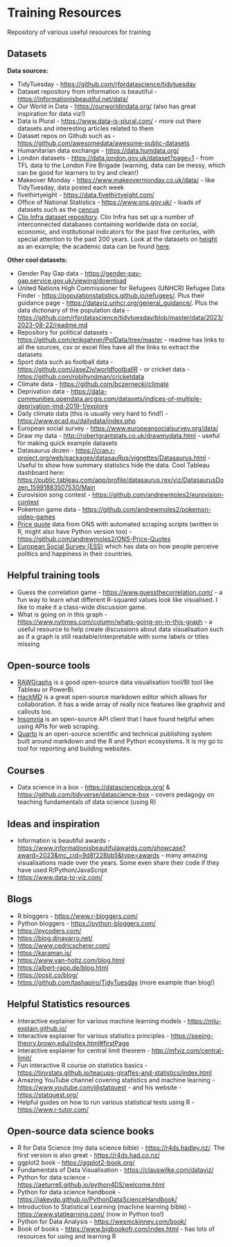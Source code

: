 # Training Resources
Repository of various useful resources for training

## Datasets

**Data sources:**

*  TidyTuesday - https://github.com/rfordatascience/tidytuesday
*  Dataset repository from information is beautiful - https://informationisbeautiful.net/data/
*  Our World in Data - https://ourworldindata.org/ (also has great inspiration for data viz!)
*  Data is Plural - https://www.data-is-plural.com/ - more out there datasets and interesting articles related to them
*  Dataset repos on Github such as - https://github.com/awesomedata/awesome-public-datasets 
*  Humanitarian data exchange - https://data.humdata.org/
*  London datasets - https://data.london.gov.uk/dataset?page=1 - from TFL data to the London Fire Brigade (warning, data can be messy, which can be good for learners to try and clean!)
*  Makeover Monday - https://www.makeovermonday.co.uk/data/ - like TidyTuesday, data posted each week
*  fivethirtyeight - https://data.fivethirtyeight.com/
*  Office of National Statistics - https://www.ons.gov.uk/ - loads of datasets such as the [cencus](https://www.ons.gov.uk/search?topics=9731,6646,3845,9497,4262,4128,7755,4994,6885,9724,7367&filter=datasets)
*  [Clio Infra dataset repository](https://clio-infra.eu/index.html#datasets). Clio Infra has set up a number of interconnected databases containing worldwide data on social, economic, and institutional indicators for the past five centuries, with special attention to the past 200 years. Look at the datasets on [height](https://clio-infra.eu/Indicators/Height.html) as an example; the academic data can be found [here](https://uni-tuebingen.de/en/fakultaeten/wirtschafts-und-sozialwissenschaftliche-fakultaet/faecher/fachbereich-wirtschaftswissenschaft/wirtschaftswissenschaft/lehrstuehle/volkswirtschaftslehre/wirtschaftsgeschichte/forschung/data-hub-height/). 

**Other cool datasets:**

*  Gender Pay Gap data - https://gender-pay-gap.service.gov.uk/viewing/download
*  United Nations High Commissioner for Refugees (UNHCR) Refugee Data Finder - https://populationstatistics.github.io/refugees/. Plus their guidance page - https://dataviz.unhcr.org/general_guidance/. Plus the data dictionary of the population data - https://github.com/rfordatascience/tidytuesday/blob/master/data/2023/2023-08-22/readme.md 
*  Repository for political datasets - https://github.com/erikgahner/PolData/tree/master - readme has links to all the sources, csv or excel files have all the links to extract the datasets
*  Sport data such as football data - https://github.com/JaseZiv/worldfootballR - or cricket data - https://github.com/robjhyndman/cricketdata
*  Climate data - https://github.com/bczernecki/climate 
*  Deprivation data - https://data-communities.opendata.arcgis.com/datasets/indices-of-multiple-deprivation-imd-2019-1/explore
*  Daily climate data (this is usually very hard to find!) - https://www.ecad.eu/dailydata/index.php 
*  European social survey - https://www.europeansocialsurvey.org/data/
*  Draw my data - http://robertgrantstats.co.uk/drawmydata.html - useful for making quick example datasets
*  Datasaurus dozen - https://cran.r-project.org/web/packages/datasauRus/vignettes/Datasaurus.html - Useful to show how summary statistics hide the data. Cool Tableau dashboard here: https://public.tableau.com/app/profile/datasaurus.rex/viz/DatasaurusDozen_15991883507530/Main
*  Eurovision song contest - https://github.com/andrewmoles2/eurovision-contest
*  Pokemon game data - https://github.com/andrewmoles2/pokemon-video-games
*  [Price quote](https://www.ons.gov.uk/economy/inflationandpriceindices/datasets/consumerpriceindicescpiandretailpricesindexrpiitemindicesandpricequotes) data from ONS with automated scraping scripts (written in R, might also have Python version too) - https://github.com/andrewmoles2/ONS-Price-Quotes
*  [European Social Survey (ESS)](https://www.europeansocialsurvey.org/) which has data on how people perceive politics and happiness in their countries. 

## Helpful training tools

* Guess the correlation game - https://www.guessthecorrelation.com/ - a fun way to learn what different R-squared values look like visualised. I like to make it a class-wide discussion game.
* What is going on in this graph - https://www.nytimes.com/column/whats-going-on-in-this-graph - a useful resource to help create discussions about data visualisation such as if a graph is still readable/interpretable with some labels or titles missing

## Open-source tools

*  [RAWGraphs](https://www.rawgraphs.io/) is a good open-source data visualisation tool/BI tool like Tableau or PowerBi.
*  [HackMD](https://hackmd.io/) is a great open-source markdown editor which allows for collaboration. It has a wide array of really nice features like graphviz and callouts too.
*  [Insomnia](https://github.com/Kong/insomnia) is an open-source API client that I have found helpful when using APIs for web scraping.
*  [Quarto](https://quarto.org/) is an open-source scientific and technical publishing system built around markdown and the R and Python ecosystems. It is my go to tool for reporting and building websites.

## Courses

*  Data science in a box - https://datasciencebox.org/ & https://github.com/tidyverse/datascience-box - covers pedagogy on teaching fundamentals of data science (using R)

## Ideas and inspiration 

*  Information is beautiful awards - https://www.informationisbeautifulawards.com/showcase?award=2023&mc_cid=9d8f228bb5&type=awards - many amazing visualisations made over the years. Some even share their code if they have used R/Python/JavaScript
*  https://www.data-to-viz.com/

## Blogs 

*  R bloggers - https://www.r-bloggers.com/ 
*  Python bloggers - https://python-bloggers.com/
*  https://pycoders.com/
*  https://blog.djnavarro.net/
*  https://www.cedricscherer.com/
*  https://karaman.is/
*  https://www.yan-holtz.com/blog.html
*  https://albert-rapp.de/blog.html
*  https://posit.co/blog/
*  https://github.com/tashapiro/TidyTuesday (more example than blog!)

## Helpful Statistics resources 

*  Interactive explainer for various machine learning models - https://mlu-explain.github.io/ 
*  Interactive explainer for various statistics principles -  https://seeing-theory.brown.edu/index.html#firstPage 
*  Interactive explainer for central limit theorem -  http://mfviz.com/central-limit/ 
*  Fun interactive R course on statistics basics -  https://tinystats.github.io/teacups-giraffes-and-statistics/index.html 
*  Amazing YouTube channel covering statistics and machine learning -  https://www.youtube.com/@statquest - and his website - https://statquest.org/
*  Helpful guides on how to run various statistical tests using R - https://www.r-tutor.com/ 

## Open-source data science books 

*  R for Data Science (my data science bible) - https://r4ds.hadley.nz/. The first version is also great - https://r4ds.had.co.nz/ 
*  ggplot2 book - https://ggplot2-book.org/  
*  Fundamentals of Data Visualisation - https://clauswilke.com/dataviz/  
*  Python for data science - https://aeturrell.github.io/python4DS/welcome.html  
*  Python for data science handbook - https://jakevdp.github.io/PythonDataScienceHandbook/ 
*  Introduction to Statistical Learning (machine learning bible) - https://www.statlearning.com/ (now in Python too!) 
*  Python for Data Analysis - https://wesmckinney.com/book/  
*  Book of books - https://www.bigbookofr.com/index.html - has lots of resources for using and learning R 





